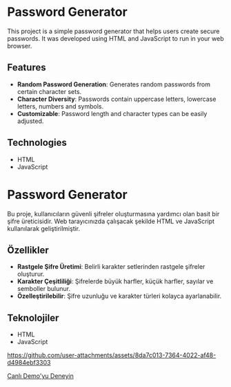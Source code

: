 # Password Generator

This project is a simple password generator that helps users create secure passwords. It was developed using HTML and JavaScript to run in your web browser.

## Features

- **Random Password Generation**: Generates random passwords from certain character sets.
- **Character Diversity**: Passwords contain uppercase letters, lowercase letters, numbers and symbols.
- **Customizable**: Password length and character types can be easily adjusted.

## Technologies

- HTML
- JavaScript

# Password Generator

Bu proje, kullanıcıların güvenli şifreler oluşturmasına yardımcı olan basit bir şifre üreticisidir. Web tarayıcınızda çalışacak şekilde HTML ve JavaScript kullanılarak geliştirilmiştir.

## Özellikler

- **Rastgele Şifre Üretimi**: Belirli karakter setlerinden rastgele şifreler oluşturur.
- **Karakter Çeşitliliği**: Şifrelerde büyük harfler, küçük harfler, sayılar ve semboller bulunur.
- **Özelleştirilebilir**: Şifre uzunluğu ve karakter türleri kolayca ayarlanabilir.

## Teknolojiler

- HTML
- JavaScript

https://github.com/user-attachments/assets/8da7c013-7364-4022-af48-d4984ebf3303

[Canlı Demo'yu Deneyin](https://fatihycan.github.io/Random-Password-Generator/)
